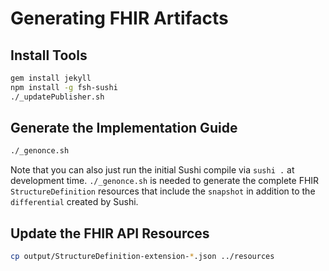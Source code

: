 # Generating FHIR Artifacts

## Install Tools

```bash
gem install jekyll
npm install -g fsh-sushi
./_updatePublisher.sh
```

## Generate the Implementation Guide

```bash
./_genonce.sh
```

Note that you can also just run the initial Sushi compile via `sushi .` at development time. `./_genonce.sh` is needed to generate the complete FHIR `StructureDefinition` resources that include the `snapshot` in addition to the `differential` created by Sushi.

## Update the FHIR API Resources

```bash
cp output/StructureDefinition-extension-*.json ../resources
```
